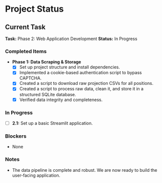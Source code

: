 # Project Status

## Current Task

**Task:** Phase 2: Web Application Development
**Status:** In Progress

### Completed Items
- **Phase 1: Data Scraping & Storage**
  - [x] Set up project structure and install dependencies.
  - [x] Implemented a cookie-based authentication script to bypass CAPTCHA.
  - [x] Created a script to download raw projection CSVs for all positions.
  - [x] Created a script to process raw data, clean it, and store it in a structured SQLite database.
  - [x] Verified data integrity and completeness.

### In Progress
- [ ] **2.1:** Set up a basic Streamlit application.

### Blockers
- None

### Notes
- The data pipeline is complete and robust. We are now ready to build the user-facing application.

